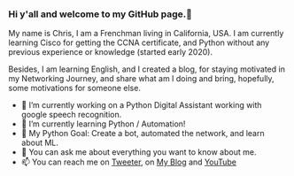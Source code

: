 ### Hi y'all and welcome to my GitHub page.👋

My name is Chris, I am a Frenchman living in California, USA. 
I am currently learning Cisco for getting the CCNA certificate, and Python without any previous experience or knowledge (started early 2020).

Besides, I am learning English, and I created a blog, for staying motivated in my Networking Journey, and share what am I doing and bring, hopefully, some motivations for someone else.

- 🔭 I’m currently working on a Python Digital Assistant working with google speech recognition.
- 🌱 I’m currently learning Python / Automation!
- 🤔 My Python Goal: Create a bot, automated the network, and learn about ML.
- 💬 You can ask me about everything you want to know about me.
- 📫 You can reach me on [Tweeter](https://twitter.com/DedmanRollet), on [My Blog](https://christechjourney.wordpress.com) and [YouTube](https://www.youtube.com/channel/UCAHmYKku7ym7yAKu4wf_RZg)
